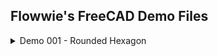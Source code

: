 ## Flowwie's FreeCAD Demo Files
<details>
<summary>Demo 001 - Rounded Hexagon</summary>
_File:fc019_DEMO_rounded_hexagon.FCStd_

**EN**
Created after a user request. The user wanted to create a hexagon with rounded corners. The demo file is created by a sketch in the XY plane containing a simple hexagon shape. The fillets have been created after this in the 3D view by using the fillet feature.

**DE**
Nach einer Zuschaueranfrage erstellt. Der Zuschauer möchte ein Sechseck mit abgerundeten Kanten erzeugen. In der Demo-Datei wurde das Sechseck über eine Skizze auf der XY-Ebene erstellt, die die Kontur eines simplen Sechsecks enthält. Nach dem Aufpolstern wurden die Kantenverrundungen per 3D Befehl (Abrundung Formelement) angebracht.

**Flowwie's Tipp:**
To make the selection of the hexagon corners easier, press (V,3) or _View-> Draw Style-> Wireframe_ to see a wireframe model of your 3D geometry. After the selection press (V,1) to switch back to the standard draw style in your 3D window.

![rounded_hexagon_image](https://github.com/Flowwie/flowwie-freecad/blob/master/demo_files/fc019_DEMO_rounded_hexagon_preview.png)
</details>
